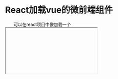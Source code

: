 # React加载vue的微前端组件

&emsp;&emsp;可以在react项目中像加载一个 <iframe> 标签一样简单的加载一个远程vue组件
</br>

&emsp;&emsp;vue组件的开发请务必使用**umd规范**开发。
建议使用vue-cli提供的<a href="https://cli.vuejs.org/zh/guide/build-targets.html#%E5%BA%94%E7%94%A8" target="_blank">构建库</a>的功能

```js
  import React, { useState } from 'react';
  import VueIFrame from 'react-vue-mirco-frame';
  const Test = () => (
    const [active, setActive] = useState(true);
    <VueIFrame
      url="http://originPath/vueComponent.umd.js"
      name="vueComponent1"
      activation={active}
    />
  )
```
</br>
url接收的是远程服务器上的vue组件(请遵循umd规范)</br>
